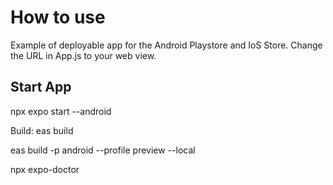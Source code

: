# How to use

Example of deployable app for the Android Playstore and IoS Store.
Change the URL in App.js to your web view.

## Start App

npx expo start --android

Build:
eas build

eas build -p android --profile preview --local

npx expo-doctor
